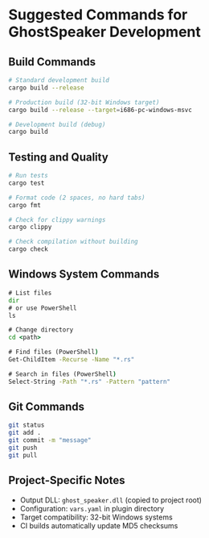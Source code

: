 # Suggested Commands for GhostSpeaker Development

## Build Commands
```bash
# Standard development build
cargo build --release

# Production build (32-bit Windows target)
cargo build --release --target=i686-pc-windows-msvc

# Development build (debug)
cargo build
```

## Testing and Quality
```bash
# Run tests
cargo test

# Format code (2 spaces, no hard tabs)
cargo fmt

# Check for clippy warnings
cargo clippy

# Check compilation without building
cargo check
```

## Windows System Commands
```cmd
# List files
dir
# or use PowerShell
ls

# Change directory
cd <path>

# Find files (PowerShell)
Get-ChildItem -Recurse -Name "*.rs"

# Search in files (PowerShell)
Select-String -Path "*.rs" -Pattern "pattern"
```

## Git Commands
```bash
git status
git add .
git commit -m "message"
git push
git pull
```

## Project-Specific Notes
- Output DLL: `ghost_speaker.dll` (copied to project root)
- Configuration: `vars.yaml` in plugin directory
- Target compatibility: 32-bit Windows systems
- CI builds automatically update MD5 checksums